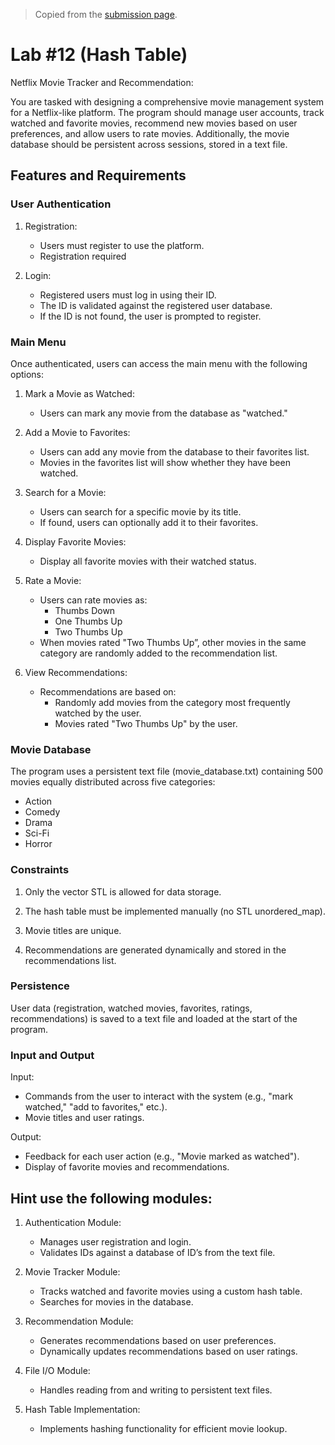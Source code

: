 > Copied from the [submission page](https://online.saddleback.edu/courses/21562/assignments/706060).

# Lab #12 (Hash Table)

Netflix Movie Tracker and Recommendation:

You are tasked with designing a comprehensive movie management system for a
Netflix-like platform. The program should manage user accounts, track watched
and favorite movies, recommend new movies based on user preferences, and allow
users to rate movies. Additionally, the movie database should be persistent
across sessions, stored in a text file.

## Features and Requirements

### User Authentication

1.  Registration:
    * Users must register to use the platform.
    * Registration required

2.  Login:
    * Registered users must log in using their ID.
    * The ID is validated against the registered user database.
    * If the ID is not found, the user is prompted to register.

### Main Menu

Once authenticated, users can access the main menu with the following options:

1. Mark a Movie as Watched:
    * Users can mark any movie from the database as "watched."

2. Add a Movie to Favorites:
    * Users can add any movie from the database to their favorites list.
    * Movies in the favorites list will show whether they have been watched.

3. Search for a Movie:
    * Users can search for a specific movie by its title.
    * If found, users can optionally add it to their favorites.

4. Display Favorite Movies:
    * Display all favorite movies with their watched status.

5. Rate a Movie:
    * Users can rate movies as:
        * Thumbs Down
        * One Thumbs Up
        * Two Thumbs Up
    * When movies rated "Two Thumbs Up”, other movies in the same category are
      randomly added to the recommendation list.

6. View Recommendations:
    * Recommendations are based on:
        * Randomly add movies from the category most frequently watched
          by the user.
        * Movies rated "Two Thumbs Up" by the user.

### Movie Database

The program uses a persistent text file (movie_database.txt) containing 500
movies equally distributed across five categories:

* Action
* Comedy
* Drama
* Sci-Fi
* Horror

### Constraints

1. Only the vector STL is allowed for data storage.

2. The hash table must be implemented manually (no STL unordered_map).

3. Movie titles are unique.

4. Recommendations are generated dynamically and stored in the recommendations list.

### Persistence

User data (registration, watched movies, favorites, ratings, recommendations)
is saved to a text file and loaded at the start of the program.

### Input and Output

Input:
* Commands from the user to interact with the system (e.g., "mark watched,"
  "add to favorites," etc.).
* Movie titles and user ratings.

Output:
* Feedback for each user action (e.g., "Movie marked as watched").
* Display of favorite movies and recommendations.


## Hint use the following modules:

1. Authentication Module:
    * Manages user registration and login.
    * Validates IDs against a database of ID’s from the text file.

2. Movie Tracker Module:
    * Tracks watched and favorite movies using a custom hash table.
    * Searches for movies in the database.

3. Recommendation Module:
    * Generates recommendations based on user preferences.
    * Dynamically updates recommendations based on user ratings.

4. File I/O Module:
    * Handles reading from and writing to persistent text files.

5. Hash Table Implementation:
    * Implements hashing functionality for efficient movie lookup.
